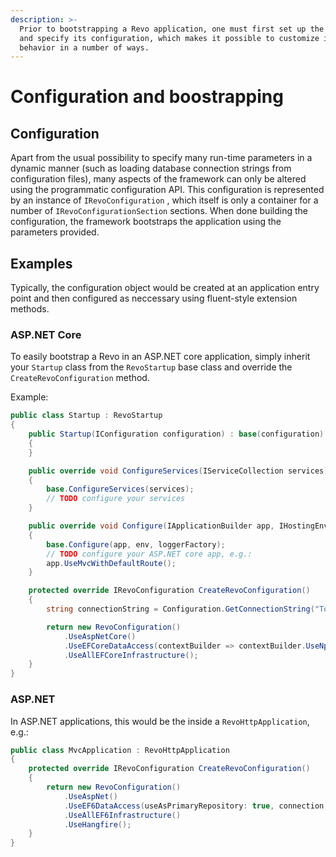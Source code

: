 ```yaml
---
description: >-
  Prior to bootstrapping a Revo application, one must first set up the framework
  and specify its configuration, which makes it possible to customize its
  behavior in a number of ways.
---
```


# Configuration and boostrapping

## Configuration

Apart from the usual possibility to specify many run-time parameters in a dynamic manner \(such as loading database connection strings from configuration files\), many aspects of the framework can only be altered using the programmatic configuration API. This configuration is represented by an instance of `IRevoConfiguration` , which itself is only a container for a number of `IRevoConfigurationSection` sections. When done building the configuration, the framework bootstraps the application using the parameters provided.

## Examples

Typically, the configuration object would be created at an application entry point and then configured as neccessary using fluent-style extension methods.

### ASP.NET Core

To easily bootstrap a Revo in an ASP.NET core application, simply inherit your `Startup` class from the `RevoStartup` base class and override the `CreateRevoConfiguration` method.

Example:

```csharp
public class Startup : RevoStartup
{
    public Startup(IConfiguration configuration) : base(configuration)
    {
    }

    public override void ConfigureServices(IServiceCollection services)
    {
        base.ConfigureServices(services);
        // TODO configure your services
    }

    public override void Configure(IApplicationBuilder app, IHostingEnvironment env, ILoggerFactory loggerFactory)
    {
        base.Configure(app, env, loggerFactory);
        // TODO configure your ASP.NET core app, e.g.:
        app.UseMvcWithDefaultRoute();
    }

    protected override IRevoConfiguration CreateRevoConfiguration()
    {
        string connectionString = Configuration.GetConnectionString("TodosPostgreSQL");

        return new RevoConfiguration()
            .UseAspNetCore()
            .UseEFCoreDataAccess(contextBuilder => contextBuilder.UseNpgsql(connectionString))
            .UseAllEFCoreInfrastructure();
    }
}
```

### ASP.NET

In ASP.NET applications, this would be the inside a `RevoHttpApplication`, e.g.:

```csharp
public class MvcApplication : RevoHttpApplication
{
    protected override IRevoConfiguration CreateRevoConfiguration()
    {
        return new RevoConfiguration()
            .UseAspNet()
            .UseEF6DataAccess(useAsPrimaryRepository: true, connection: new EF6ConnectionConfiguration("EntityContext"))
            .UseAllEF6Infrastructure()
            .UseHangfire();
    }
}
```




